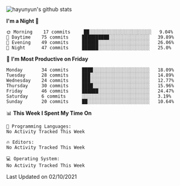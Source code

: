 
![hayunyun's github stats](https://github-readme-stats.vercel.app/api?username=hayunyun&show_icons=true)


<!--START_SECTION:waka-->
**I'm a Night 🦉** 

```text
🌞 Morning    17 commits     ██░░░░░░░░░░░░░░░░░░░░░░░   9.04% 
🌆 Daytime    75 commits     ██████████░░░░░░░░░░░░░░░   39.89% 
🌃 Evening    49 commits     ██████░░░░░░░░░░░░░░░░░░░   26.06% 
🌙 Night      47 commits     ██████░░░░░░░░░░░░░░░░░░░   25.0%

```
📅 **I'm Most Productive on Friday** 

```text
Monday       34 commits     ████░░░░░░░░░░░░░░░░░░░░░   18.09% 
Tuesday      28 commits     ███░░░░░░░░░░░░░░░░░░░░░░   14.89% 
Wednesday    24 commits     ███░░░░░░░░░░░░░░░░░░░░░░   12.77% 
Thursday     30 commits     ████░░░░░░░░░░░░░░░░░░░░░   15.96% 
Friday       46 commits     ██████░░░░░░░░░░░░░░░░░░░   24.47% 
Saturday     6 commits      ░░░░░░░░░░░░░░░░░░░░░░░░░   3.19% 
Sunday       20 commits     ██░░░░░░░░░░░░░░░░░░░░░░░   10.64%

```


📊 **This Week I Spent My Time On** 

```text
💬 Programming Languages: 
No Activity Tracked This Week

🔥 Editors: 
No Activity Tracked This Week

💻 Operating System: 
No Activity Tracked This Week

```


 Last Updated on 02/10/2021
<!--END_SECTION:waka-->

<!--
**hayunyun/hayunyun** is a ✨ _special_ ✨ repository because its `README.md` (this file) appears on your GitHub profile.

Here are some ideas to get you started:

- 🔭 I’m currently working on ...
- 🌱 I’m currently learning ...
- 👯 I’m looking to collaborate on ...
- 🤔 I’m looking for help with ...
- 💬 Ask me about ...
- 📫 How to reach me: ...
- 😄 Pronouns: ...
- ⚡ Fun fact: ...
-->
